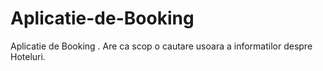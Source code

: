 # Aplicatie-de-Booking
Aplicatie de Booking . Are ca scop o cautare usoara a informatilor despre Hoteluri.